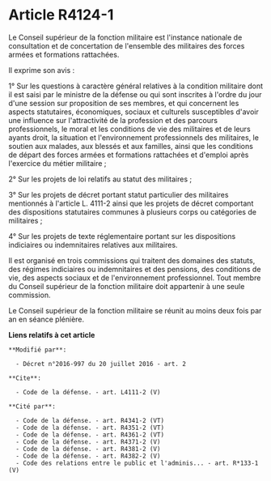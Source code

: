 # Article R4124-1

Le Conseil supérieur de la fonction militaire est l'instance nationale de consultation et de concertation de l'ensemble des
militaires des forces armées et formations rattachées. 

Il exprime son avis : 

1° Sur les questions à caractère général relatives à la condition militaire dont il est saisi par le ministre de la défense
ou qui sont inscrites à l'ordre du jour d'une session sur proposition de ses membres, et qui concernent les aspects
statutaires, économiques, sociaux et culturels susceptibles d'avoir une influence sur l'attractivité de la profession et des
parcours professionnels, le moral et les conditions de vie des militaires et de leurs ayants droit, la situation et
l'environnement professionnels des militaires, le soutien aux malades, aux blessés et aux familles, ainsi que les conditions
de départ des forces armées et formations rattachées et d'emploi après l'exercice du métier militaire ; 

2° Sur les projets de loi relatifs au statut des militaires ; 

3° Sur les projets de décret portant statut particulier des militaires mentionnés à l'article L. 4111-2 ainsi que les projets
de décret comportant des dispositions statutaires communes à plusieurs corps ou catégories de militaires ; 

4° Sur les projets de texte réglementaire portant sur les dispositions indiciaires ou indemnitaires relatives aux
militaires. 

Il est organisé en trois commissions qui traitent des domaines des statuts, des régimes indiciaires ou indemnitaires et des
pensions, des conditions de vie, des aspects sociaux et de l'environnement professionnel. Tout membre du Conseil supérieur de
la fonction militaire doit appartenir à une seule commission. 

Le Conseil supérieur de la fonction militaire se réunit au moins deux fois par an en séance plénière.

**Liens relatifs à cet article**

	**Modifié par**:

	  - Décret n°2016-997 du 20 juillet 2016 - art. 2

	**Cite**:

	  - Code de la défense. - art. L4111-2 (V)

	**Cité par**:

	  - Code de la défense. - art. R4341-2 (VT)
	  - Code de la défense. - art. R4351-2 (VT)
	  - Code de la défense. - art. R4361-2 (VT)
	  - Code de la défense. - art. R4371-2 (V)
	  - Code de la défense. - art. R4381-2 (V)
	  - Code de la défense. - art. R4382-2 (V)
	  - Code des relations entre le public et l'adminis... - art. R*133-1 (V)
